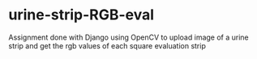 # urine-strip-RGB-eval
Assignment done with Django using OpenCV to upload image of a urine strip and get the rgb values of each square evaluation strip
